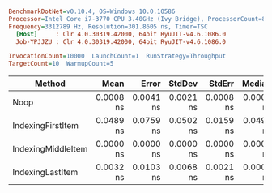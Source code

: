 ``` ini

BenchmarkDotNet=v0.10.4, OS=Windows 10.0.10586
Processor=Intel Core i7-3770 CPU 3.40GHz (Ivy Bridge), ProcessorCount=8
Frequency=3312789 Hz, Resolution=301.8605 ns, Timer=TSC
  [Host]     : Clr 4.0.30319.42000, 64bit RyuJIT-v4.6.1086.0
  Job-YPJJZU : Clr 4.0.30319.42000, 64bit RyuJIT-v4.6.1086.0

InvocationCount=10000  LaunchCount=1  RunStrategy=Throughput  
TargetCount=10  WarmupCount=5  

```
 |             Method |      Mean |     Error |    StdDev |    StdErr |    Median |       Min |        Q1 |        Q3 |       Max |             Op/s | Allocated |
 |------------------- |----------:|----------:|----------:|----------:|----------:|----------:|----------:|----------:|----------:|-----------------:|----------:|
 |               Noop | 0.0008 ns | 0.0041 ns | 0.0021 ns | 0.0008 ns | 0.0000 ns | 0.0000 ns | 0.0000 ns | 0.0000 ns | 0.0060 ns | 1325161504058.31 |      0 kB |
 |  IndexingFirstItem | 0.0489 ns | 0.0759 ns | 0.0502 ns | 0.0159 ns | 0.0493 ns | 0.0000 ns | 0.0040 ns | 0.0644 ns | 0.1550 ns |   20449270472.28 |      0 kB |
 | IndexingMiddleItem | 0.0000 ns | 0.0000 ns | 0.0000 ns | 0.0000 ns | 0.0000 ns | 0.0000 ns | 0.0000 ns | 0.0000 ns | 0.0000 ns |         Infinity |      0 kB |
 |   IndexingLastItem | 0.0032 ns | 0.0103 ns | 0.0068 ns | 0.0021 ns | 0.0000 ns | 0.0000 ns | 0.0000 ns | 0.0000 ns | 0.0161 ns |  310578296788.62 |      0 kB |
